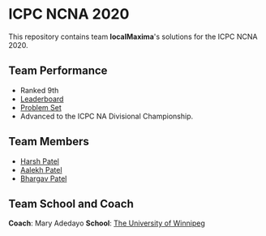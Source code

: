 # ICPC NCNA 2020

This repository contains team **localMaxima**'s solutions for the ICPC NCNA 2020.

## Team Performance

- Ranked 9th
- [Leaderboard](https://ncna20.kattis.com/standings)
- [Problem Set](https://cs.uwaterloo.ca/~bcsandlu/NCNA_2020-21.pdf)
- Advanced to the ICPC NA Divisional Championship. 

## Team Members

- [Harsh Patel](https://www.github.com/eelectron)
- [Aalekh Patel](https://www.github.com/aalekhpatel07)
- [Bhargav Patel](https://www.github.com/bhargav061)

## Team School and Coach

**Coach**: Mary Adedayo
**School**: [The University of Winnipeg](https://www.uwinnipeg.ca)
